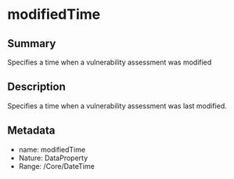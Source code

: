 <!-- Automatically generated by spec-parser v2.0.0 on 2023-12-27T15:02:03.969017+00:00 -->
<!-- SPDX-License-Identifier: Community-Spec-1.0 -->

# modifiedTime

## Summary

Specifies a time when a vulnerability assessment was modified


## Description

Specifies a time when a vulnerability assessment was last modified.


## Metadata

- name: modifiedTime
- Nature: DataProperty
- Range: /Core/DateTime




